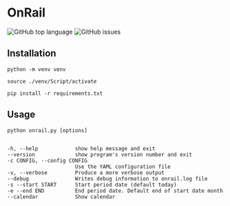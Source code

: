 # OnRail

![GitHub top language](https://img.shields.io/github/languages/top/jamesbrond/onrail?style=flat-square)
![GitHub issues](https://img.shields.io/github/issues-raw/jamesbrond/onrail)

## Installation

    python -m venv venv

    source ./venv/Script/activate

    pip install -r requirements.txt

## Usage

    python onrail.py [options]


    -h, --help            show help message and exit
    --version             show program's version number and exit
    -c CONFIG, --config CONFIG
                          Use the YAML configuration file
    -v, --verbose         Produce a more verbose output
    --debug               Writes debug information to onrail.log file
    -s --start START      Start period date (default today)
    -e --end END          End period date. Default end of start date month
    --calendar            Show calendar
